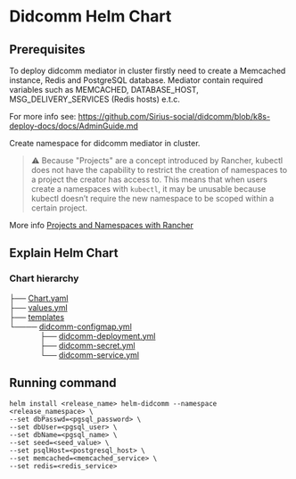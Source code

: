 # Didcomm Helm Chart

## Prerequisites

To deploy didcomm mediator in cluster firstly need to create a Memcached instance, Redis and PostgreSQL database. 
Mediator contain required variables such as MEMCACHED, DATABASE_HOST, MSG_DELIVERY_SERVICES (Redis hosts) e.t.c.

For more info see: https://github.com/Sirius-social/didcomm/blob/k8s-deploy-docs/docs/AdminGuide.md

Create namespace for didcomm mediator in cluster. 
> :warning: Because "Projects" are a concept introduced by Rancher, kubectl does not have the capability to restrict 
> the creation of namespaces to a project the creator has access to.
> This means that when users create a namespaces with ```kubectl```, it may be 
> unusable because kubectl doesn’t require the new namespace to be scoped within a certain project.

More info [Projects and Namespaces with Rancher](https://rancher.com/docs/rancher/v2.5/en/cluster-admin/projects-and-namespaces/)

## Explain Helm Chart
### Chart hierarchy

├── [Chart.yaml](Chart.yaml)\
├── [values.yml](values.yml)\
├── [templates](templates)\
└────
[didcomm-configmap.yml](templates/didcomm-configmap.yml)\
              ├── [didcomm-deployment.yml](templates/didcomm-deployment.yml)\
              ├── [didcomm-secret.yml](templates/didcomm-secret.yml)\
              └── [didcomm-service.yml](templates/didcomm-service.yml)

## Running command
```
helm install <release_name> helm-didcomm --namespace <release_namespace> \
--set dbPasswd=<pgsql_password> \
--set dbUser=<pgsql_user> \
--set dbName=<pgsql_name> \
--set seed=<seed_value> \
--set psqlHost=<postgresql_host> \
--set memcached=<memcached_service> \
--set redis=<redis_service>
```
